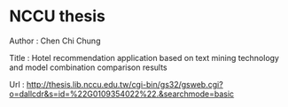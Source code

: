 # NCCU thesis

Author : Chen Chi Chung

Title : Hotel recommendation application based on text mining technology and model combination comparison results

Url : http://thesis.lib.nccu.edu.tw/cgi-bin/gs32/gsweb.cgi?o=dallcdr&s=id=%22G0109354022%22.&searchmode=basic
